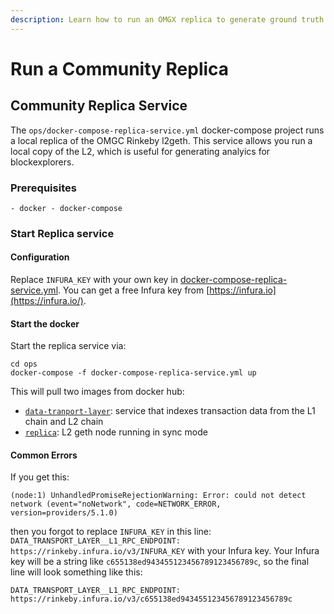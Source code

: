 ```yaml
---
description: Learn how to run an OMGX replica to generate ground truth state roots
---
```


# Run a Community Replica

## Community Replica Service

The `ops/docker-compose-replica-service.yml` docker-compose project runs a local replica of the OMGC Rinkeby l2geth. This service allows you run a local copy of the L2, which is useful for generating analyics for blockexplorers.

### Prerequisites

`- docker - docker-compose`

### Start Replica service

#### Configuration

Replace `INFURA_KEY` with your own key in [docker-compose-replica-service.yml](https://github.com/omgnetwork/optimism/blob/develop/omgx_documention/.ops/docker-compose-replica-service.yml). You can get a free Infura key from [https://infura.io](https://infura.io/).

#### Start the docker

Start the replica service via:

```text
cd ops
docker-compose -f docker-compose-replica-service.yml up
```

This will pull two images from docker hub:

* [`data-tranport-layer`](https://hub.docker.com/layers/156092207/omgx/data-transport-layer/production-v1/images/sha256-07d4415aab46863b8c7996c1c40f6221f3ac3f697485ccc262a3a6f0478aa4fb?context=explore): service that indexes transaction data from the L1 chain and L2 chain
* [`replica`](https://hub.docker.com/layers/157390249/omgx/replica/production-v1/images/sha256-fc85c0db75352a911f49ba44372e087e54bd7123963f83a11084939f75581b37?context=explore): L2 geth node running in sync mode

#### Common Errors

If you get this:

```text
(node:1) UnhandledPromiseRejectionWarning: Error: could not detect network (event="noNetwork", code=NETWORK_ERROR, version=providers/5.1.0)
```

then you forgot to replace `INFURA_KEY` in this line: `DATA_TRANSPORT_LAYER__L1_RPC_ENDPOINT: https://rinkeby.infura.io/v3/INFURA_KEY` with your Infura key. Your Infura key will be a string like `c655138ed943455123456789123456789c`, so the final line will look something like this:

```text
DATA_TRANSPORT_LAYER__L1_RPC_ENDPOINT: https://rinkeby.infura.io/v3/c655138ed943455123456789123456789c
```

